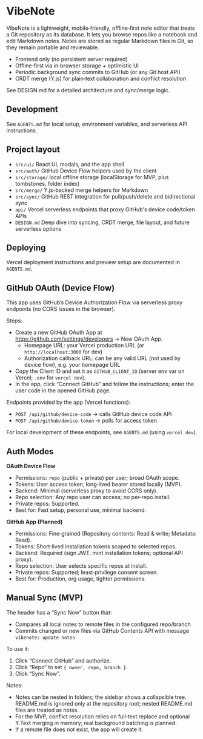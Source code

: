 # VibeNote

VibeNote is a lightweight, mobile‑friendly, offline‑first note editor that treats a Git repository as its database. It lets you browse repos like a notebook and edit Markdown notes. Notes are stored as regular Markdown files in Git, so they remain portable and reviewable.

- Frontend only (no persistent server required)
- Offline‑first via in‑browser storage + optimistic UI
- Periodic background sync commits to GitHub (or any Git host API)
- CRDT merge (Y.js) for plain‑text collaboration and conflict resolution

See DESIGN.md for a detailed architecture and sync/merge logic.

## Development

See `AGENTS.md` for local setup, environment variables, and serverless API instructions.

## Project layout

- `src/ui/` React UI, modals, and the app shell
- `src/auth/` GitHub Device Flow helpers used by the client
- `src/storage/` local offline storage (localStorage for MVP, plus tombstones, folder index)
- `src/merge/` Y.js-backed merge helpers for Markdown
- `src/sync/` GitHub REST integration for pull/push/delete and bidirectional sync
- `api/` Vercel serverless endpoints that proxy GitHub's device code/token APIs
- `DESIGN.md` Deep dive into syncing, CRDT merge, file layout, and future serverless options

## Deploying

Vercel deployment instructions and preview setup are documented in `AGENTS.md`.

## GitHub OAuth (Device Flow)

This app uses GitHub’s Device Authorization Flow via serverless proxy endpoints (no CORS issues in the browser).

Steps:

- Create a new GitHub OAuth App at https://github.com/settings/developers → New OAuth App.
  - Homepage URL: your Vercel production URL (or `http://localhost:3000` for dev)
  - Authorization callback URL: can be any valid URL (not used by device flow), e.g. your homepage URL
- Copy the Client ID and set it as `GITHUB_CLIENT_ID` (server env var on Vercel; `.env` for `vercel dev`).
- In the app, click “Connect GitHub” and follow the instructions; enter the user code in the opened GitHub page.

Endpoints provided by the app (Vercel functions):

- `POST /api/github/device-code` → calls GitHub device code API
- `POST /api/github/device-token` → polls for access token

For local development of these endpoints, see `AGENTS.md` (using `vercel dev`).

## Auth Modes

**OAuth Device Flow**

- Permissions: `repo` (public + private) per user; broad OAuth scope.
- Tokens: User access token, long‑lived bearer stored locally (MVP).
- Backend: Minimal (serverless proxy to avoid CORS only).
- Repo selection: Any repo user can access; no per‑repo install.
- Private repos: Supported.
- Best for: Fast setup, personal use, minimal backend.

**GitHub App (Planned)**

- Permissions: Fine‑grained (Repository contents: Read & write; Metadata: Read).
- Tokens: Short‑lived installation tokens scoped to selected repos.
- Backend: Required (sign JWT, mint installation tokens; optional API proxy).
- Repo selection: User selects specific repos at install.
- Private repos: Supported; least‑privilege consent screen.
- Best for: Production, org usage, tighter permissions.

## Manual Sync (MVP)

The header has a “Sync Now” button that:

- Compares all local notes to remote files in the configured repo/branch
- Commits changed or new files via GitHub Contents API with message `vibenote: update notes`

To use it:

1. Click “Connect GitHub” and authorize.
2. Click “Repo” to set `{ owner, repo, branch }`.
3. Click “Sync Now”.

Notes:

- Notes can be nested in folders; the sidebar shows a collapsible tree. README.md is ignored only at the repository root; nested README.md files are treated as notes.
- For the MVP, conflict resolution relies on full‑text replace and optional Y.Text merging in memory; real background batching is planned.
- If a remote file does not exist, the app will create it.
